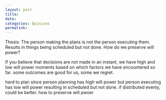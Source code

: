 ```yaml
---
layout: post
title:  
date:   
categories: Opinions
permalink: 
---
```

Thesis:
The person making the plans is not the person executing them. Results in things being scheduled but not done. How do we preserve will power? 



If you believe that decisions are not made in an instant, we have high and low will power moments based on which factors we have encountered so far. some outcomes are good for us, some we regret. 

hard to plan since person planning has high will power but person executing has low will power resulting in scheduled but not done. if distributed evenly, could be better. how to preserve will pwoer